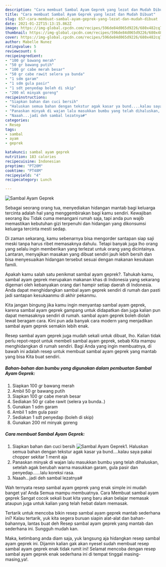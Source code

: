 ```yaml
---
description: "Cara membuat Sambal Ayam Geprek yang lezat dan Mudah Dibuat"
title: "Cara membuat Sambal Ayam Geprek yang lezat dan Mudah Dibuat"
slug: 657-cara-membuat-sambal-ayam-geprek-yang-lezat-dan-mudah-dibuat
date: 2021-01-22T15:13:15.862Z
image: https://img-global.cpcdn.com/recipes/596de84d065d9226/680x482cq70/sambal-ayam-geprek-foto-resep-utama.jpg
thumbnail: https://img-global.cpcdn.com/recipes/596de84d065d9226/680x482cq70/sambal-ayam-geprek-foto-resep-utama.jpg
cover: https://img-global.cpcdn.com/recipes/596de84d065d9226/680x482cq70/sambal-ayam-geprek-foto-resep-utama.jpg
author: Mabelle Nunez
ratingvalue: 5
reviewcount: 6
recipeingredient:
- "100 gr bawang merah"
- "50 gr bawang putih"
- "100 gr cabe merah besar"
- "50 gr cabe rawit selera ya bunda"
- "1 sdm garam"
- "1 sdm gula pasir"
- "1 sdt penyedap boleh di skip"
- "200 ml minyak goreng"
recipeinstructions:
- "Siapkan bahan dan cuci bersih"
- "Haluskan semua bahan dengan tekstur agak kasar ya bund....kalau saya pakai chopper sekitar 1 menit aja"
- "Panaskan minyak di wajan lalu masukkan bumbu yang telah dihaluskan, setelah agak berubah warna masukkan garam, gula pasir dan penyedap......lalu koreksi rasa."
- "Naaah...jadi deh sambal lezatnya#"
categories:
- Resep
tags:
- sambal
- ayam
- geprek

katakunci: sambal ayam geprek 
nutrition: 183 calories
recipecuisine: Indonesian
preptime: "PT20M"
cooktime: "PT48M"
recipeyield: "4"
recipecategory: Lunch

---
```



![Sambal Ayam Geprek](https://img-global.cpcdn.com/recipes/596de84d065d9226/680x482cq70/sambal-ayam-geprek-foto-resep-utama.jpg)

Sebagai seorang orang tua, menyediakan hidangan mantab bagi keluarga tercinta adalah hal yang menggembirakan bagi kamu sendiri. Kewajiban seorang ibu Tidak cuma menangani rumah saja, tapi anda pun wajib memastikan kebutuhan gizi terpenuhi dan hidangan yang dikonsumsi keluarga tercinta mesti sedap.

Di zaman  sekarang, kamu sebenarnya bisa mengorder santapan siap saji meski tanpa harus ribet memasaknya dahulu. Tetapi banyak juga lho orang yang selalu ingin memberikan yang terlezat untuk orang yang dicintainya. Lantaran, menyajikan masakan yang dibuat sendiri jauh lebih bersih dan bisa menyesuaikan hidangan tersebut sesuai dengan makanan kesukaan famili. 



Apakah kamu salah satu penikmat sambal ayam geprek?. Tahukah kamu, sambal ayam geprek merupakan makanan khas di Indonesia yang sekarang digemari oleh kebanyakan orang dari hampir setiap daerah di Indonesia. Anda dapat menghidangkan sambal ayam geprek sendiri di rumah dan pasti jadi santapan kesukaanmu di akhir pekanmu.

Kita jangan bingung jika kamu ingin menyantap sambal ayam geprek, karena sambal ayam geprek gampang untuk didapatkan dan juga kalian pun dapat memasaknya sendiri di rumah. sambal ayam geprek boleh diolah lewat beragam cara. Kini pun ada banyak cara modern yang menjadikan sambal ayam geprek semakin lebih enak.

Resep sambal ayam geprek juga mudah sekali untuk dibuat, lho. Kalian tidak perlu repot-repot untuk membeli sambal ayam geprek, sebab Kita mampu menghidangkan di rumah sendiri. Bagi Anda yang ingin membuatnya, di bawah ini adalah resep untuk membuat sambal ayam geprek yang mantab yang bisa Kita buat sendiri.

<!--inarticleads1-->

##### Bahan-bahan dan bumbu yang digunakan dalam pembuatan Sambal Ayam Geprek:

1. Siapkan 100 gr bawang merah
1. Ambil 50 gr bawang putih
1. Siapkan 100 gr cabe merah besar
1. Sediakan 50 gr cabe rawit (selera ya bunda..)
1. Gunakan 1 sdm garam
1. Ambil 1 sdm gula pasir
1. Sediakan 1 sdt penyedap (boleh di skip)
1. Gunakan 200 ml minyak goreng




<!--inarticleads2-->

##### Cara membuat Sambal Ayam Geprek:

1. Siapkan bahan dan cuci bersih
<img src="https://img-global.cpcdn.com/steps/be9c3f5cda02d0da/160x128cq70/sambal-ayam-geprek-langkah-memasak-1-foto.jpg" alt="Sambal Ayam Geprek">1. Haluskan semua bahan dengan tekstur agak kasar ya bund....kalau saya pakai chopper sekitar 1 menit aja
1. Panaskan minyak di wajan lalu masukkan bumbu yang telah dihaluskan, setelah agak berubah warna masukkan garam, gula pasir dan penyedap......lalu koreksi rasa.
1. Naaah...jadi deh sambal lezatnya#




Wah ternyata resep sambal ayam geprek yang enak simple ini mudah banget ya! Anda Semua mampu membuatnya. Cara Membuat sambal ayam geprek Sangat cocok sekali buat kita yang baru akan belajar memasak ataupun juga untuk kalian yang telah hebat dalam memasak.

Tertarik untuk mencoba bikin resep sambal ayam geprek mantab sederhana ini? Kalau tertarik, yuk kita segera buruan siapin alat-alat dan bahan-bahannya, lantas buat deh Resep sambal ayam geprek yang mantab dan sederhana ini. Sungguh mudah kan. 

Maka, ketimbang anda diam saja, yuk langsung aja hidangkan resep sambal ayam geprek ini. Dijamin kalian gak akan nyesel sudah membuat resep sambal ayam geprek enak tidak rumit ini! Selamat mencoba dengan resep sambal ayam geprek enak sederhana ini di tempat tinggal masing-masing,ya!.

